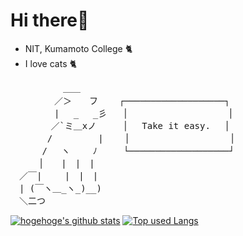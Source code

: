 # Hi there👋

- NIT, Kumamoto College 🐈  
- I love cats 🐈  

<pre>
　　　　　　＿＿  
　　　　　／＞　　フ    ┌───────────────────┐  
　　　　　| 　_　 _彡   │                   │  
　 　　　／`ミ＿xノ     │　 Take it easy. 　│  
　　 　 /　　　 　 |    │                   │  
　　　 /　 ヽ　　 ﾉ     └───────────────────┘  
　 　 │　　|　|　|  
　／￣|　　 |　|　|  
　| (￣ヽ＿_ヽ_)__)  
　＼二つ
</pre>

[![hogehoge's github stats](https://github-readme-stats.vercel.app/api?username=swk67018&hide=contribs&count_private=true&show_icons=true&theme=tokyonight)](https://github.com/swk67018/)
[![Top used Langs](https://github-readme-stats.vercel.app/api/top-langs/?username=swk67018&layout=compact&theme=tokyonight)](https://github.com/swk67018/)
